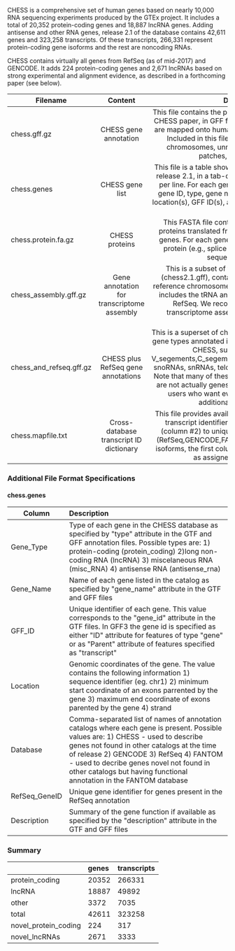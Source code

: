 CHESS is a comprehensive set of human genes based on nearly 10,000 RNA sequencing experiments produced by the GTEx project. It includes a total of 20,352 protein-coding genes and 18,887 lncRNA genes. Adding antisense and other RNA genes, release 2.1 of the database contains 42,611 genes and 323,258 transcripts. Of these transcripts, 266,331 represent protein-coding gene isoforms and the rest are noncoding RNAs.

CHESS contains virtually all genes from RefSeq (as of mid-2017) and GENCODE. It adds 224 protein-coding genes and 2,671 lncRNAs based on strong experimental and alignment evidence, as described in a forthcoming paper (see below).

| Filename  	| Content 		| Description 	|
| ------------- |:-------------:|:-------------:|
| chess.gff.gz | CHESS gene annotation | This file contains the primary gene set described in the CHESS paper, in GFF format. All genes and transcripts are mapped onto human genome release GRCh38.p8. Included in this file are genes on the reference chromosomes, unmapped scaffolds, assembly patches, and alternate loci.|
| chess.genes | CHESS gene list | This file is a table showing all 42,611 genes in CHESS release 2.1, in a tab-delimited text file with one gene per line. For each gene it provides features such as gene ID, type, gene name, source of the annotation, location(s), GFF ID(s), and a free text description of the gene. |
| chess.protein.fa.gz | CHESS proteins | This FASTA file contains the sequences of all the proteins translated from the CHESS protein-coding genes. For each gene locus that has more than one protein (e.g., splice variants), the longest protein sequence is provided. |
| chess_assembly.gff.gz | Gene annotation for transcriptome assembly | This is a subset of the gene annotation GFF file (chess2.1.gff), containing annotations only on the reference chromosomes and the mitochondrion. It also includes the tRNA and rRNA gene annotations from RefSeq. We recommend using this file with transcriptome assemblers such as StringTie or Cufflinks. |
| chess_and_refseq.gff.gz | CHESS plus RefSeq gene annotations | This is a superset of chess2.1.gff. It adds multiple other gene types annotated in Refseq that are not included in CHESS, such as pseudogenes, V_segements,C_segements,D_segements,J_segements, snoRNAs, snRNAs, telomerase RNAs, guide RNAs, etc. Note that many of these elements (e.g., pseudogenes) are not actually genes, but they are included here for users who want everything in RefSeq plus the additional genes in CHESS. |
| chess.mapfile.txt |Cross-database transcript ID dictionary| This file provides available mappings between unique transcript identifiers used in the CHESS catalog (column #2) to unique identifiers in other catalogs (RefSeq,GENCODE,FANTOM) (column #1). For novel isoforms, the first column contains a unique identifier as assigned by the assembler.|

### Additional File Format Specifications
#### chess.genes
|Column|Description|
|------|:----------|
|Gene_Type|Type of each gene in the CHESS database as specified by "type" attribute in the GTF and GFF annotation files. Possible types are: 1) protein-coding (protein_coding) 2)long non-coding RNA (lncRNA) 3) miscelaneous RNA (misc_RNA) 4) antisense RNA (antisense_rna)|
|Gene_Name|Name of each gene listed in the catalog as specified by "gene_name" attribute in the GTF and GFF files|
|GFF_ID|Unique identifier of each gene. This value corresponds to the "gene_id" attribute in the GTF files. In GFF3 the gene id is specified as either "ID" attribute for features of type "gene" or as "Parent" attribute of features specified as "transcript"|
|Location|Genomic coordinates of the gene. The value contains the following information 1) sequence identifier (eg. chr1) 2) minimum start coordinate of an exons parrented by the gene 3) maximum end coordinate of exons parented by the gene 4) strand|
|Database|Comma-separated list of names of annotation catalogs where each gene is present. Possible values are: 1) CHESS - used to describe genes not found in other catalogs at the time of release 2) GENCODE 3) RefSeq 4) FANTOM - used to decribe genes novel not found in other catalogs but having functional annotation in the FANTOM database|
|RefSeq_GeneID|Unique gene identifier for genes present in the RefSeq annotation|
|Description|Summary of the gene function if available as specified by the "description" attribute in the GTF and GFF files|


### Summary

|  					  | genes | transcripts |
|---------------------|:------|:------------|
|protein_coding       | 20352 | 266331      |
|lncRNA 	          | 18887 | 49892		|
|other		          | 3372  | 7035        |
|total                | 42611 | 323258		|
|novel_protein_coding | 224   |	317 		|
|novel_lncRNAs 		  | 2671  |	3333 		|
